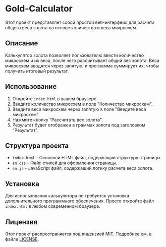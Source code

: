 # Gold-Calculator

Этот проект представляет собой простой веб-интерфейс для расчета общего веса золота на основе количества и веса микросхем.

## Описание

Калькулятор золота позволяет пользователю ввести количество микросхем и их веса, после чего рассчитывает общий вес золота. Веса микросхем вводятся через запятую, и программа суммирует их, чтобы получить итоговый результат.

## Использование

1. Откройте `index.html` в вашем браузере.
2. Введите количество микросхем в поле "Количество микросхем".
3. Введите веса микросхем через запятую в поле "Введите веса микросхем".
4. Нажмите кнопку "Рассчитать вес золота".
5. Результат будет отображен в граммах золота под заголовком "Результат".

## Структура проекта

- `index.html` - Основной HTML файл, содержащий структуру страницы.
- `en.css` - Файл стилей для оформления страницы.
- `en.js` - JavaScript файл, содержащий логику расчета веса золота.

## Установка

Для использования калькулятора не требуется установка дополнительного программного обеспечения. Просто откройте файл `index.html` в любом современном браузере.

## Лицензия

Этот проект распространяется под лицензией MIT. Подробнее см. в файле [LICENSE](LICENSE).
